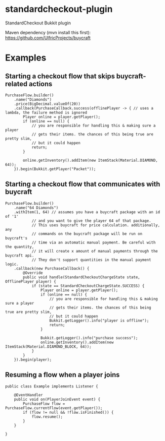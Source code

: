 # standardcheckout-plugin
StandardCheckout Bukkit plugin

Maven dependency (mvn install this first): https://github.com/UlfricProjects/buycraft

# Examples

## Starting a checkout flow that skips buycraft-related actions
```
PurchaseFlow.builder()
	.name("Diamonds")
	.price(BigDecimal.valueOf(20))
	.callback(PurchaseCallback.success(offlinePlayer -> { // uses a lambda, the failure method is ignored
		Player online = player.getPlayer();
		if (online == null) {
			// you are responsible for handling this & making sure a player
			// gets their items. the chances of this being true are pretty slim,
			// but it could happen
			return;
		}

		online.getInventory().addItem(new ItemStack(Material.DIAMOND, 64));
	}).begin(Bukkit.getPlayer("Packet"));
```

## Starting a checkout flow that communicates with buycraft
```
PurchaseFlow.builder()
	.name("64 Diamonds")
	.withItem(1, 64) // assumes you have a buycraft package with an id of '1'
			// and you want to give the player 64 of that package.
			// This uses buycraft for price calculation. additionally, any
			// commands on the buycraft package will be run on buycraft's
			// time via an automatic manual payment. Be careful with the quantity,
			// it will create x amount of manual payments through the buycraft api.
			// They don't support quantities in the manual payment logic.
	.callback(new PurchaseCallback() {
		@Override
		public void handle(StandardCheckoutChargeState state, OfflinePlayer player) {
			if (state == StandardCheckoutChargeState.SUCCESS) {
				Player online = player.getPlayer();
				if (online == null) {
					// you are responsible for handling this & making sure a player
					// gets their items. the chances of this being true are pretty slim,
					// but it could happen
					Bukkit.getLogger().info("player is offline");
					return;
				}
	
				Bukkit.getLogger().info("purchase success");
				online.getInventory().addItem(new ItemStack(Material.DIAMOND_BLOCK, 64));
			}
		}
	}).begin(player);
```

## Resuming a flow when a player joins
```
public class Example implements Listener {

	@EventHandler
	public void on(PlayerJoinEvent event) {
		PurchaseFlow flow = PurchaseFlow.currentFlow(event.getPlayer());
		if (flow != null && !flow.isFinished()) {
			flow.resume();
		}
	}

}
```
